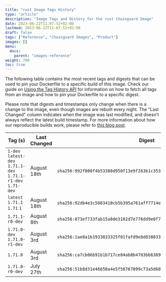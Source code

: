 ```yaml
---
title: "rust Image Tags History"
type: "article"
description: "Image Tags and History for the rust Chainguard Image"
date: 2023-06-22T11:07:52+02:00
lastmod: 2023-06-22T11:07:52+02:00
draft: false
tags: ["Reference", "Chainguard Images", "Product"]
images: []
menu:
  docs:
    parent: "images-reference"
weight: 700
toc: true
---
```


The following table contains the most recent tags and digests that can be used to pin your Dockerfile to a specific build of this image. Check our guide on [Using the Tag History API](/chainguard/chainguard-images/using-the-tag-history-api/) for information on how to fetch all tags from an image and how to pin your Dockerfile to a specific digest.

Please note that digests and timestamps only change when there is a change to the image, even though images are rebuilt every night. The "Last Changed" column indicates when the image was last modified, and doesn't always reflect the latest build timestamp. For more information about how our reproducible builds work, please refer to [this blog post](https://www.chainguard.dev/unchained/reproducing-chainguards-reproducible-image-builds).

| Tag (s)                                                       | Last Changed | Digest                                                                    |
|---------------------------------------------------------------|--------------|---------------------------------------------------------------------------|
|  `1-dev` `latest-dev` `1.71.1-dev` `1.71.1-r1-dev` `1.71-dev` | August 18th  | `sha256:992f800f4b53380d950f13e9f263b1c3536bd1c379b07974d4cdfbfb0f288660` |
|  `latest` `1.71.1` `1.71` `1`                                 | August 18th  | `sha256:92db4e3c5083410cb5b395a761aff7714efb3e0b2f5046452cde1daec586b9f5` |
|  `1.71.1-r0-dev`                                              | August 8th   | `sha256:073ef733fab15a8de3102d7e776dd9e0f718319c74a7f98883a5a5a1b02042bd` |
|  `1.71.0-dev` `1.71.0-r1-dev`                                 | August 3rd   | `sha256:1ae8a1b1933833325f01fafd9e8d8380330e4b2fdcfecbe436ef9bfbdbf758a5` |
|  `1.71.0`                                                     | August 3rd   | `sha256:ca7cb06b91b1b717ce84ab8b4703bb63697cb6c3e0859648f24b2936cc36a987` |
|  `1.71.0-r0-dev`                                              | July 27th    | `sha256:51b8d31e46650a4e5f58767899c73a5d68cdd0bdb955ed5dc895008c8567321b` |
